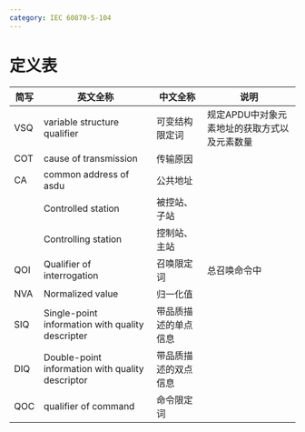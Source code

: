 ```yaml
---
category: IEC 60870-5-104
---
```

# 定义表

| 简写  | 英文全称                                             | 中文全称       | 说明                       |
| --- | ------------------------------------------------ | ---------- | ------------------------ |
| VSQ | variable structure qualifier                     | 可变结构限定词    | 规定APDU中对象元素地址的获取方式以及元素数量 |
| COT | cause of transmission                            | 传输原因       |                          |
| CA  | common address of asdu                           | 公共地址       |                          |
|     | Controlled station                               | 被控站、子站     |                          |
|     | Controlling station                              | 控制站、主站     |                          |
| QOI | Qualifier of interrogation                       | 召唤限定词      | 总召唤命令中                   |
| NVA | Normalized value                                 | 归一化值       |                          |
| SIQ | Single-point information with quality descripter | 带品质描述的单点信息 |                          |
| DIQ | Double-point information with quality descriptor | 带品质描述的双点信息 |                          |
| QOC | qualifier of command                             | 命令限定词      |                          |
